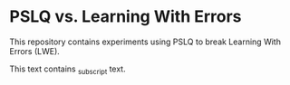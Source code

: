 # PSLQ vs. Learning With Errors
This repository contains experiments using PSLQ to break Learning With Errors (LWE).
<p>This text contains <sub>subscript</sub> text.</p>

